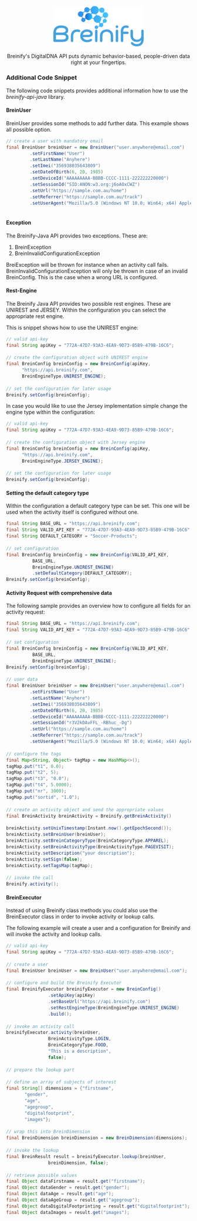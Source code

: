 <p align="center">
 <img src="https://raw.githubusercontent.com/Breinify/brein-api-library-java/master/documentation/img/logo.png" alt="Breinify API Java Library" width="250"></p>

<p align="center">
Breinify's DigitalDNA API puts dynamic behavior-based, people-driven data right at your fingertips.
</p>


### Additional Code Snippet

The following code snippets provides additional information how to use the *breinify-api-java* library.


#### BreinUser
BreinUser provides some methods to add further data. This example shows all possible option. 


```java
// create a user with mandatory email
final BreinUser breinUser = new BreinUser("user.anywhere@email.com")
         .setFirstName("User")
         .setLastName("Anyhere")
         .setImei("356938035643809")
         .setDateOfBirth(6, 20, 1985)
         .setDeviceId("AAAAAAAAA-BBBB-CCCC-1111-222222220000")
         .setSessionId("SID:ANON:w3.org:j6oAOxCWZ")
         .setUrl("https://sample.com.au/home")
         .setReferrer("https://sample.com.au/track")
         .setUserAgent("Mozilla/5.0 (Windows NT 10.0; Win64; x64) AppleWebKit/537.36 (KHTML, like Gecko) Chrome/46.0.2486.0 Safari/537.36 Edge/13.10586");
         

```

#### Exception

The Breinify-Java API provides two exceptions. These are:

1. BreinException
2. BreinInvalidConfigurationException

 
BreiException will be thrown for instance when an activity call fails. BreinInvalidConfigurationException will only be thrown in case of an invalid BreinConfig. This is the case when a wrong URL is configured.

 
#### Rest-Engine
The Breinify Java API provides two possible rest engines. These are UNIREST and JERSEY. Within the configuration you can select the appropriate rest engine.



This is snippet shows how to use the UNIREST engine:

```java
// valid api-key
final String apiKey = "772A-47D7-93A3-4EA9-9D73-85B9-479B-16C6";

// create the configuration object with UNIREST engine 
final BreinConfig breinConfig = new BreinConfig(apiKey,
      "https://api.breinify.com",
      BreinEngineType.UNIREST_ENGINE);

// set the configuration for later usage
Breinify.setConfig(breinConfig);

```

In case you would like to use the Jersey implementation simple change the engine type within the configuration:

```java
// valid api-key
final String apiKey = "772A-47D7-93A3-4EA9-9D73-85B9-479B-16C6";

// create the configuration object with Jersey engine 
final BreinConfig breinConfig = new BreinConfig(apiKey,
      "https://api.breinify.com",
      BreinEngineType.JERSEY_ENGINE);

// set the configuration for later usage
Breinify.setConfig(breinConfig);

```

#### Setting the default category type

Within the configuration a default category type can be set. This
one will be used when the activity itself is configured without one. 

```java
final String BASE_URL = "https://api.breinify.com";
final String VALID_API_KEY = "772A-47D7-93A3-4EA9-9D73-85B9-479B-16C6";
final String DEFAULT_CATEGORY = "Soccer-Products"; 

// set configuration
final BreinConfig breinConfig = new BreinConfig(VALID_API_KEY,
          BASE_URL,
          BreinEngineType.UNIREST_ENGINE)
          .setDefaultCategory(DEFAULT_CATEGORY);
Breinify.setConfig(breinConfig);

```


#### Activity Request with comprehensive data

The following sample provides an overview how to configure all fields for an activity request:

```java
final String BASE_URL = "https://api.breinify.com";
final String VALID_API_KEY = "772A-47D7-93A3-4EA9-9D73-85B9-479B-16C6";

// set configuration
final BreinConfig breinConfig = new BreinConfig(VALID_API_KEY,
          BASE_URL,
          BreinEngineType.UNIREST_ENGINE);
Breinify.setConfig(breinConfig);

// user data
final BreinUser breinUser = new BreinUser("user.anywhere@email.com")
         .setFirstName("User")
         .setLastName("Anyhere")
         .setImei("356938035643809")
         .setDateOfBirth(6, 20, 1985)
         .setDeviceId("AAAAAAAAA-BBBB-CCCC-1111-222222220000")
         .setSessionId("r3V2kDAvFFL_-RBhuc_-Dg")
         .setUrl("https://sample.com.au/home")
         .setReferrer("https://sample.com.au/track")
         .setUserAgent("Mozilla/5.0 (Windows NT 10.0; Win64; x64) AppleWebKit/537.36 (KHTML, like Gecko) Chrome/46.0.2486.0 Safari/537.36 Edge/13.10586");

// configure the tags
final Map<String, Object> tagMap = new HashMap<>();
tagMap.put("t1", 0.0);
tagMap.put("t2", 5);
tagMap.put("t3", "0.0");
tagMap.put("t4", 5.0000);
tagMap.put("nr", 3000);
tagMap.put("sortid", "1.0");

// create an activity object and send the appropriate values
final BreinActivity breinActivity = Breinify.getBreinActivity()

breinActivity.setUnixTimestamp(Instant.now().getEpochSecond());
breinActivity.setBreinUser(breinUser);
breinActivity.setBreinCategoryType(BreinCategoryType.APPAREL);
breinActivity.setBreinActivityType(BreinActivityType.PAGEVISIT);
breinActivity.setDescription("your description");
breinActivity.setSign(false);
breinActivity.setTagsMap(tagMap);

// invoke the call
Breinify.activity();
```

#### BreinExecutor
Instead of using Breinify class methods you could also use the BreinExecutor class in order to invoke activity or lookup calls.

The following example will create a user and a configuration for Breinify and will invoke the activity and lookup calls.

```java
// valid api-key
final String apiKey = "772A-47D7-93A3-4EA9-9D73-85B9-479B-16C6";

// create a user
final BreinUser breinUser = new BreinUser("user.anywhere@email.com");

// configure and build the Breinify Executor
final BreinifyExecutor breinifyExecutor = new BreinConfig()
                .setApiKey(apiKey)
                .setBaseUrl("https://api.breinify.com")
                .setRestEngineType(BreinEngineType.UNIREST_ENGINE)
                .build();

// invoke an activity call
breinifyExecutor.activity(breinUser,
                BreinActivityType.LOGIN,
                BreinCategoryType.FOOD,
                "This is a description",
                false);
                
// prepare the lookup part

// define an array of subjects of interest
final String[] dimensions = {"firstname",
       "gender",
       "age",
       "agegroup",
       "digitalfootprint",
       "images"};

// wrap this into BreinDimension
final BreinDimension breinDimension = new BreinDimension(dimensions);

// invoke the lookup
final BreinResult result = breinifyExecutor.lookup(breinUser,
                breinDimension, false);

// retrieve possible values
final Object dataFirstname = result.get("firstname");
final Object dataGender = result.get("gender");
final Object dataAge = result.get("age");
final Object dataAgeGroup = result.get("agegroup");
final Object dataDigitalFootprinting = result.get("digitalfootprint");
final Object dataImages = result.get("images");
```

